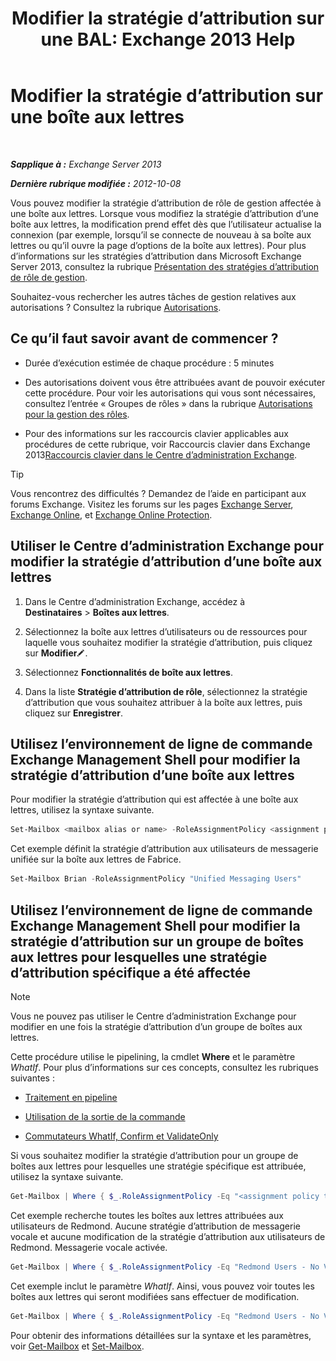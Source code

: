 ﻿---
title: 'Modifier la stratégie d’attribution sur une BAL: Exchange 2013 Help'
TOCTitle: Modifier la stratégie d’attribution sur une boîte aux lettres
ms:assetid: 011690a5-233a-4c03-8842-92276f899a89
ms:mtpsurl: https://technet.microsoft.com/fr-fr/library/Dd638076(v=EXCHG.150)
ms:contentKeyID: 50477416
ms.date: 04/24/2018
mtps_version: v=EXCHG.150
ms.translationtype: HT
---

# Modifier la stratégie d’attribution sur une boîte aux lettres

 

_**Sapplique à :** Exchange Server 2013_

_**Dernière rubrique modifiée :** 2012-10-08_

Vous pouvez modifier la stratégie d’attribution de rôle de gestion affectée à une boîte aux lettres. Lorsque vous modifiez la stratégie d’attribution d’une boîte aux lettres, la modification prend effet dès que l’utilisateur actualise la connexion (par exemple, lorsqu’il se connecte de nouveau à sa boîte aux lettres ou qu’il ouvre la page d’options de la boîte aux lettres). Pour plus d’informations sur les stratégies d’attribution dans Microsoft Exchange Server 2013, consultez la rubrique [Présentation des stratégies d’attribution de rôle de gestion](understanding-management-role-assignment-policies-exchange-2013-help.md).

Souhaitez-vous rechercher les autres tâches de gestion relatives aux autorisations ? Consultez la rubrique [Autorisations](permissions-exchange-2013-help.md).

## Ce qu’il faut savoir avant de commencer ?

  - Durée d’exécution estimée de chaque procédure : 5 minutes

  - Des autorisations doivent vous être attribuées avant de pouvoir exécuter cette procédure. Pour voir les autorisations qui vous sont nécessaires, consultez l’entrée « Groupes de rôles » dans la rubrique [Autorisations pour la gestion des rôles](role-management-permissions-exchange-2013-help.md).

  - Pour des informations sur les raccourcis clavier applicables aux procédures de cette rubrique, voir Raccourcis clavier dans Exchange 2013[Raccourcis clavier dans le Centre d’administration Exchange](keyboard-shortcuts-in-the-exchange-admin-center-exchange-online-protection-help.md).

> [!TIP]
> Vous rencontrez des difficultés ? Demandez de l’aide en participant aux forums Exchange. Visitez les forums sur les pages <a href="https://go.microsoft.com/fwlink/p/?linkid=60612">Exchange Server</a>, <a href="https://go.microsoft.com/fwlink/p/?linkid=267542">Exchange Online</a>, et <a href="https://go.microsoft.com/fwlink/p/?linkid=285351">Exchange Online Protection</a>.


## Utiliser le Centre d’administration Exchange pour modifier la stratégie d’attribution d’une boîte aux lettres

1.  Dans le Centre d’administration Exchange, accédez à **Destinataires** \> **Boîtes aux lettres**.

2.  Sélectionnez la boîte aux lettres d’utilisateurs ou de ressources pour laquelle vous souhaitez modifier la stratégie d’attribution, puis cliquez sur **Modifier**![Icône Modifier](images/Bb124582.6f53ccb2-1f13-4c02-bea0-30690e6ea71d(EXCHG.150).gif "Icône Modifier").

3.  Sélectionnez **Fonctionnalités de boîte aux lettres**.

4.  Dans la liste **Stratégie d’attribution de rôle**, sélectionnez la stratégie d’attribution que vous souhaitez attribuer à la boîte aux lettres, puis cliquez sur **Enregistrer**.

## Utilisez l’environnement de ligne de commande Exchange Management Shell pour modifier la stratégie d’attribution d’une boîte aux lettres

Pour modifier la stratégie d’attribution qui est affectée à une boîte aux lettres, utilisez la syntaxe suivante.

```powershell
Set-Mailbox <mailbox alias or name> -RoleAssignmentPolicy <assignment policy>
```

Cet exemple définit la stratégie d’attribution aux utilisateurs de messagerie unifiée sur la boîte aux lettres de Fabrice.

```powershell
Set-Mailbox Brian -RoleAssignmentPolicy "Unified Messaging Users"
```

## Utilisez l’environnement de ligne de commande Exchange Management Shell pour modifier la stratégie d’attribution sur un groupe de boîtes aux lettres pour lesquelles une stratégie d’attribution spécifique a été affectée

> [!NOTE]
> Vous ne pouvez pas utiliser le Centre d’administration Exchange pour modifier en une fois la stratégie d’attribution d’un groupe de boîtes aux lettres.


Cette procédure utilise le pipelining, la cmdlet **Where** et le paramètre *WhatIf*. Pour plus d’informations sur ces concepts, consultez les rubriques suivantes :

  - [Traitement en pipeline](https://technet.microsoft.com/fr-fr/library/aa998260\(v=exchg.150\))

  - [Utilisation de la sortie de la commande](working-with-command-output-exchange-2013-help.md)

  - [Commutateurs WhatIf, Confirm et ValidateOnly](whatif-confirm-and-validateonly-switches-exchange-2013-help.md)

Si vous souhaitez modifier la stratégie d’attribution pour un groupe de boîtes aux lettres pour lesquelles une stratégie spécifique est attribuée, utilisez la syntaxe suivante.

```powershell
Get-Mailbox | Where { $_.RoleAssignmentPolicy -Eq "<assignment policy to find>" } | Set-Mailbox -RoleAssignmentPolicy <assignment policy to set>
```

Cet exemple recherche toutes les boîtes aux lettres attribuées aux utilisateurs de Redmond. Aucune stratégie d’attribution de messagerie vocale et aucune modification de la stratégie d’attribution aux utilisateurs de Redmond. Messagerie vocale activée.

```powershell
Get-Mailbox | Where { $_.RoleAssignmentPolicy -Eq "Redmond Users - No Voicemail" } | Set-Mailbox -RoleAssignmentPolicy "Redmond Users - Voicemail Enabled"
```

Cet exemple inclut le paramètre *WhatIf*. Ainsi, vous pouvez voir toutes les boîtes aux lettres qui seront modifiées sans effectuer de modification.

```powershell
Get-Mailbox | Where { $_.RoleAssignmentPolicy -Eq "Redmond Users - No Voicemail" } | Set-Mailbox -RoleAssignmentPolicy "Redmond Users - Voicemail Enabled" -WhatIf
```

Pour obtenir des informations détaillées sur la syntaxe et les paramètres, voir [Get-Mailbox](https://technet.microsoft.com/fr-fr/library/bb123685\(v=exchg.150\)) et [Set-Mailbox](https://technet.microsoft.com/fr-fr/library/bb123981\(v=exchg.150\)).

